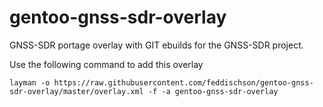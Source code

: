 # gentoo-gnss-sdr-overlay
GNSS-SDR portage overlay with GIT ebuilds for the GNSS-SDR project.

Use the following command to add this overlay

```
layman -o https://raw.githubusercontent.com/feddischson/gentoo-gnss-sdr-overlay/master/overlay.xml -f -a gentoo-gnss-sdr-overlay
```

